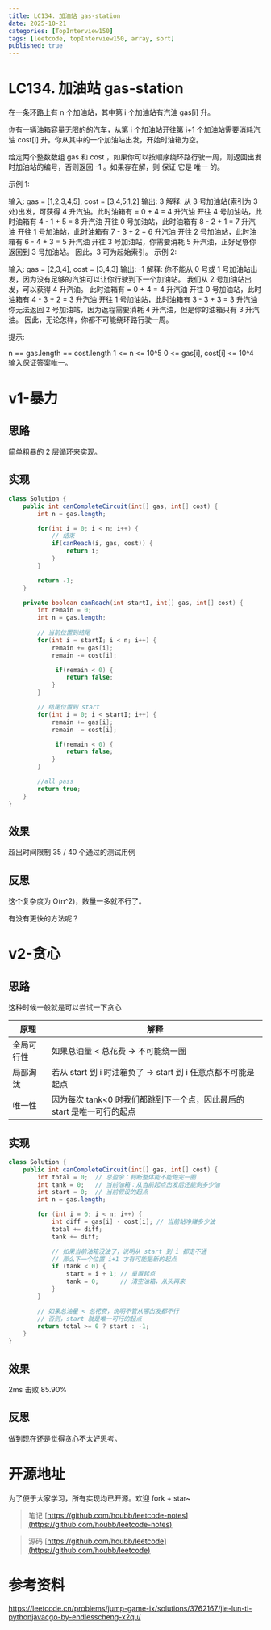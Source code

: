 ```yaml
---
title: LC134. 加油站 gas-station
date: 2025-10-21
categories: [TopInterview150]
tags: [leetcode, topInterview150, array, sort]
published: true
---
```


# LC134. 加油站 gas-station

在一条环路上有 n 个加油站，其中第 i 个加油站有汽油 gas[i] 升。

你有一辆油箱容量无限的的汽车，从第 i 个加油站开往第 i+1 个加油站需要消耗汽油 cost[i] 升。你从其中的一个加油站出发，开始时油箱为空。

给定两个整数数组 gas 和 cost ，如果你可以按顺序绕环路行驶一周，则返回出发时加油站的编号，否则返回 -1 。如果存在解，则 保证 它是 唯一 的。

 

示例 1:

输入: gas = [1,2,3,4,5], cost = [3,4,5,1,2]
输出: 3
解释:
从 3 号加油站(索引为 3 处)出发，可获得 4 升汽油。此时油箱有 = 0 + 4 = 4 升汽油
开往 4 号加油站，此时油箱有 4 - 1 + 5 = 8 升汽油
开往 0 号加油站，此时油箱有 8 - 2 + 1 = 7 升汽油
开往 1 号加油站，此时油箱有 7 - 3 + 2 = 6 升汽油
开往 2 号加油站，此时油箱有 6 - 4 + 3 = 5 升汽油
开往 3 号加油站，你需要消耗 5 升汽油，正好足够你返回到 3 号加油站。
因此，3 可为起始索引。
示例 2:

输入: gas = [2,3,4], cost = [3,4,3]
输出: -1
解释:
你不能从 0 号或 1 号加油站出发，因为没有足够的汽油可以让你行驶到下一个加油站。
我们从 2 号加油站出发，可以获得 4 升汽油。 此时油箱有 = 0 + 4 = 4 升汽油
开往 0 号加油站，此时油箱有 4 - 3 + 2 = 3 升汽油
开往 1 号加油站，此时油箱有 3 - 3 + 3 = 3 升汽油
你无法返回 2 号加油站，因为返程需要消耗 4 升汽油，但是你的油箱只有 3 升汽油。
因此，无论怎样，你都不可能绕环路行驶一周。
 

提示:

n == gas.length == cost.length
1 <= n <= 10^5
0 <= gas[i], cost[i] <= 10^4
输入保证答案唯一。


# v1-暴力

## 思路

简单粗暴的 2 层循环来实现。

## 实现

```java
class Solution {
    public int canCompleteCircuit(int[] gas, int[] cost) {
        int n = gas.length;

        for(int i = 0; i < n; i++) {
            // 结束
            if(canReach(i, gas, cost)) {
                return i;
            }    
        }

        return -1;    
    }

    private boolean canReach(int startI, int[] gas, int[] cost) {
        int remain = 0;
        int n = gas.length;
        
        // 当前位置到结尾
        for(int i = startI; i < n; i++) {
            remain += gas[i];
            remain -= cost[i];

             if(remain < 0) {
                return false;
            }
        }

        // 结尾位置到 start
        for(int i = 0; i < startI; i++) {
            remain += gas[i];
            remain -= cost[i];

             if(remain < 0) {
                return false;
            }
        }

        //all pass
        return true;
    }
}
```

## 效果

超出时间限制
35 / 40 个通过的测试用例

## 反思

这个复杂度为 O(n^2)，数量一多就不行了。

有没有更快的方法呢？


# v2-贪心

## 思路

这种时候一般就是可以尝试一下贪心

| 原理    | 解释                                          |
| ----- | ------------------------------------------- |
| 全局可行性 | 如果总油量 < 总花费 → 不可能绕一圈                        |
| 局部淘汰  | 若从 start 到 i 时油箱负了 → start 到 i 任意点都不可能是起点   |
| 唯一性   | 因为每次 tank<0 时我们都跳到下一个点，因此最后的 start 是唯一可行的起点 |

## 实现

```java
class Solution {
    public int canCompleteCircuit(int[] gas, int[] cost) {
        int total = 0;  // 总盈余：判断整体能不能跑完一圈
        int tank = 0;   // 当前油箱：从当前起点出发后还能剩多少油
        int start = 0;  // 当前假设的起点
        int n = gas.length;

        for (int i = 0; i < n; i++) {
            int diff = gas[i] - cost[i]; // 当前站净赚多少油
            total += diff;
            tank += diff;

            // 如果当前油箱没油了，说明从 start 到 i 都走不通
            // 那么下一个位置 i+1 才有可能是新的起点
            if (tank < 0) {
                start = i + 1; // 重置起点
                tank = 0;      // 清空油箱，从头再来
            }
        }

        // 如果总油量 < 总花费，说明不管从哪出发都不行
        // 否则，start 就是唯一可行的起点
        return total >= 0 ? start : -1;
    }
}
```

## 效果

2ms 击败 85.90%

## 反思

做到现在还是觉得贪心不太好思考。


# 开源地址

为了便于大家学习，所有实现均已开源。欢迎 fork + star~

> 笔记 [https://github.com/houbb/leetcode-notes](https://github.com/houbb/leetcode-notes)

> 源码 [https://github.com/houbb/leetcode](https://github.com/houbb/leetcode)


# 参考资料

https://leetcode.cn/problems/jump-game-ix/solutions/3762167/jie-lun-ti-pythonjavacgo-by-endlesscheng-x2qu/
